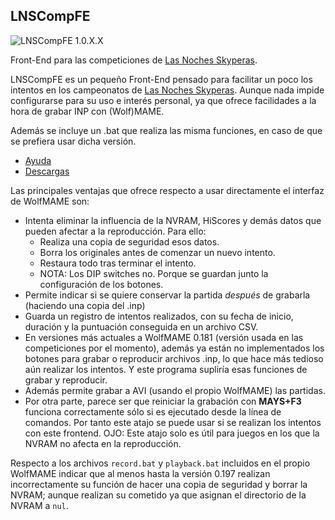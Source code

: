 ## LNSCompFE ##

![LNSCompFE 1.0.X.X](../../wiki/img/LNSCompFE/Main.png)

Front-End para las competiciones de [Las Noches Skyperas](https://nochesskyperas.foroactivo.com/).

LNSCompFE es un pequeño Front-End pensado para facilitar un poco los intentos en los campeonatos de [Las Noches Skyperas](http://nochesskyperas.1foro.com). Aunque nada impide configurarse para su uso e interés personal, ya que ofrece facilidades a la hora de grabar INP con (Wolf)MAME.

Además se incluye un .bat que realiza las misma funciones, en caso de que se prefiera usar dicha versión.

* [Ayuda](https://github.com/Chixpy/LNSCompFE/wiki)
* [Descargas](https://github.com/Chixpy/LNSCompFE/releases)

Las principales ventajas que ofrece respecto a usar directamente el interfaz de WolfMAME son:

* Intenta eliminar la influencia de la NVRAM, HiScores y demás datos que pueden afectar a la reproducción. Para ello:
  * Realiza una copia de seguridad esos datos.
  * Borra los originales antes de comenzar un nuevo intento.
  * Restaura todo tras terminar el intento.
  * NOTA: Los DIP switches no. Porque se guardan junto la configuración de los botones.
* Permite indicar si se quiere conservar la partida *después* de grabarla (haciendo una copia del .inp)
* Guarda un registro de intentos realizados, con su fecha de inicio, duración y la puntuación conseguida en un archivo CSV.
* En versiones más actuales a WolfMAME 0.181 (versión usada en las competiciones por el momento), además ya están no implementados los botones para grabar o reproducir archivos .inp, lo que hace más tedioso aún realizar los intentos. Y este programa supliría esas funciones de grabar y reproducir.
* Además permite grabar a AVI (usando el propio WolfMAME) las partidas. 
* Por otra parte, parece ser que reiniciar la grabación con **MAYS+F3** funciona correctamente sólo si es ejecutado desde la línea de comandos. Por tanto este atajo se puede usar si se realizan los intentos con este frontend. OJO: Este atajo solo es útil para juegos en los que la NVRAM no afecta en la reproducción.

Respecto a los archivos `record.bat` y `playback.bat` incluidos en el propio WolfMAME indicar que al menos hasta la versión 0.197 realizan incorrectamente su función de hacer una copia de seguridad y borrar la NVRAM; aunque realizan su cometido ya que asignan el directorio de la NVRAM a `nul`.

